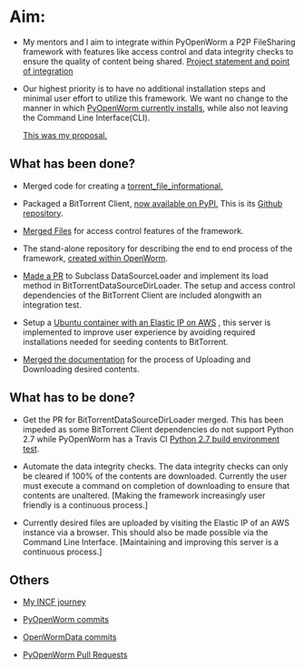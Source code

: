 
# Aim:

* My mentors and I aim to integrate within PyOpenWorm a P2P FileSharing framework with features like access control and data integrity checks to ensure the quality of content being shared. [Project statement and point of integration](https://neurostars.org/t/gsoc-project-idea-16-1-peer-to-peer-file-and-metadata-sharing-for-openworm-data-management/3386)


* Our highest priority is to have no additional installation steps and minimal user effort to utilize this framework. We want no change to the manner in which [PyOpenWorm currently installs](https://github.com/openworm/PyOpenWorm/blob/dev/INSTALL.md), while also not leaving the Command Line Interface(CLI).

     [This was my proposal.](https://docs.google.com/document/d/1FqSYyv-zGsr9IKbGutvW1Ro0gnfel46HDJuJ5YxhDzU/edit)
  
## What has been done?

* Merged code for creating a [torrent_file_informational.](https://github.com/openworm/PyOpenWorm/pull/424) 

* Packaged a BitTorrent Client, [now available on PyPI.](https://pypi.org/project/torrent-client/) This is its [Github repository](https://github.com/jaideep-seth/Torrent_client_gsoc19).

* [Merged Files](https://github.com/openworm/OpenWormData/pull/4) for access control features of the framework.

* The stand-alone repository for describing the end to end process of the framework, [created within OpenWorm](https://github.com/openworm/bt-gsoc-2019).

* [Made a PR](https://github.com/openworm/PyOpenWorm/pull/449) to Subclass DataSourceLoader and implement its load method in BitTorrentDataSourceDirLoader. The setup and access control dependencies of the BitTorrent Client are included alongwith an integration test.  

* Setup a [Ubuntu container with an Elastic IP on AWS](http://13.235.204.78) , this server is implemented to improve user experience by avoiding required installations needed for seeding contents to BitTorrent.

* [Merged the documentation](https://github.com/openworm/PyOpenWorm/pull/451) for the process of Uploading and Downloading desired contents.

## What has to be done?

* Get the PR for BitTorrentDataSourceDirLoader merged.
  This has been impeded as some BitTorrent Client dependencies do not support Python 2.7 while PyOpenWorm has a Travis CI      [Python 2.7 build environment test](https://travis-ci.org/openworm/PyOpenWorm/builds/570287259?utm_source=github_status&utm_medium=notification).

* Automate the data integrity checks. The data integrity checks can only be cleared if 100% of the contents are downloaded.
Currently the user must execute a command on completion of downloading to ensure that contents are unaltered. 
   [Making the framework increasingly user friendly is a continuous process.]
      
* Currently desired files are uploaded by visiting the Elastic IP of an AWS instance via a browser. This should also be made possible via the Command Line Interface. [Maintaining and improving this server is a continuous process.]

## Others

* [My INCF journey](https://jaideep-seth.github.io/incf_journey/)

* [PyOpenWorm commits](https://github.com/openworm/PyOpenWorm/commits?author=jaideep-seth)

* [OpenWormData commits](https://github.com/openworm/OpenWormData/commits?author=jaideep-seth)

* [PyOpenWorm Pull Requests](https://github.com/openworm/PyOpenWorm/pulls/jaideep-seth)


